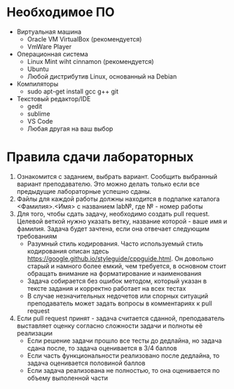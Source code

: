 # Необходимое ПО
* Виртуальная машина
  * Oracle VM VirtualBox (рекомендуется)
  * VmWare Player
* Операционная система
  * Linux Mint wiht cinnamon (рекомендуется)
  * Ubuntu
  * Любой дистрибутив Linux, основанный на Debian
* Компиляторы
  * sudo apt-get install gcc g++ git
* Текстовый редактор/IDE
   * gedit
   * sublime
   * VS Code
   * Любая другая на ваш выбор
   
# Правила сдачи лабораторных
 1. Ознакомится с заданием, выбрать вариант. Сообщить выбранный вариант преподавателю. Это можно делать только если все предыдущие
 лабораторные успешно сданы. 
 2. Файлы для каждой работы должны находится в подпапке каталога <Фамилия>.<Имя> с названием lab№, где № - номер работы
 3. Для того, чтобы сдать задачу, необходимо создать pull request. Целевой веткой нужно указать ветку, название которой - ваше имя и фамилия.
 Задача будет зачтена, если она отвечает следующим требованиям
    * Разумный стиль кодирования. Часто используемый стиль кодирования описан здесь https://google.github.io/styleguide/cppguide.html.
  Он довольно старый и намного более емкий, чем требуется, в основном стоит обращать внимание на форматирование и наименования
    * Задача собирается без ошибок методом, который указан в тексте задания и корректно работает на всех тестах
    * В случае незначительных недочетов или спорных ситуаций преподаватель может задать вопросы в комментариях к pull request
 4. Если pull request принят - задача считается сданной, преподаватель выставляет оценку согласно сложности задачи и полноты её реализации
    * Если решение задачи прошло все тесты до дедлайна, но задача сдана после, то задача оценивается в 3/4 баллов
    * Если часть функциональности реализовано после дедлайна, то задача оценивается половиной баллов
    * Если задача реализована не полностью, то она оценивается по объему выполенной части

